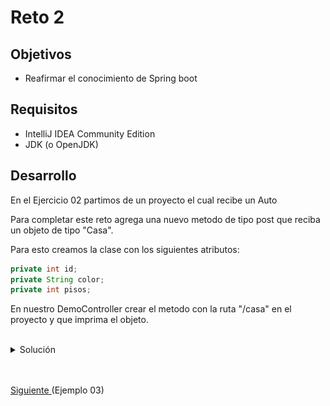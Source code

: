 # Reto 2

## Objetivos

* Reafirmar el conocimiento de Spring boot

## Requisitos

- IntelliJ IDEA Community Edition
- JDK (o OpenJDK)

## Desarrollo

En el Ejercicio 02 partimos de un proyecto el cual recibe un Auto

Para completar este reto agrega una nuevo metodo de tipo post que reciba un objeto de tipo "Casa". 

Para esto creamos la clase con los siguientes atributos:

```java
private int id;
private String color;
private int pisos;
```

En nuestro DemoController crear el metodo con la ruta "/casa" en el proyecto y que imprima el objeto.

<br/>

<details>
  <summary>Solución</summary>

1. Crea la clase Casa dentro de entity

    <img src="img/img_01.png" alt="Nueva clase"/>

    ```java
   package com.example.demo.entity;

    import lombok.Data;

    @Data
    public class Casa {

        private int id;
        private String color;
        private int pisos;
    }
    ```
  
2. Dentro del DemoController agrega el nuevo servicio apuntando a la entidad Casa:
    
    <img src="img/img_02.png" alt="Código"/>

    ```java
    @PostMapping("/casa")
    public void recibeCasa(@RequestBody Casa casa){
        log.info(casa.toString());
    }
    ```

3. Ejecuta el proyecto y consulta el nuevo servicio desde Postman.

    <img src="img/img_03.png" alt="Código"/>

4. Comprueba los datos desde la terminal.

    <img src="./img/img_04.png" alt="Resultado"/>

</details>



<br/>
<br/>

[Siguiente ](../Ejemplo-03/Readme.md)(Ejemplo 03)